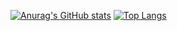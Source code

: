 [![Anurag's GitHub stats](https://github-readme-stats.vercel.app/api?username=jinseoyaaa&count_private=true&show_icons=true)](https://github.com/anuraghazra/github-readme-stats)
[![Top Langs](https://github-readme-stats.vercel.app/api/top-langs/?username=jinseoyaaa&layout=compact)](https://github.com/anuraghazra/github-readme-stats)